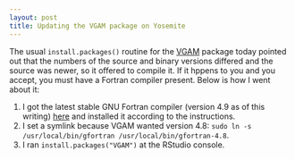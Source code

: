 ```yaml
---
layout: post
title: Updating the VGAM package on Yosemite
---
```


The usual `install.packages()` routine for the [VGAM](http://cran.r-project.org/web/packages/VGAM/index.html) package today pointed out that the numbers of the source and binary versions differed and the source was newer, so it offered to compile it. If it hppens to you and you accept, you must have a Fortran compiler present. Below is how I went about it:

1. I got the latest stable GNU Fortran compiler (version 4.9 as of this writing) [here](http://hpc.sourceforge.net/) and installed it according to the instructions.
2. I set a symlink because VGAM wanted version 4.8: `sudo ln -s /usr/local/bin/gfortran /usr/local/bin/gfortran-4.8`.
3. I ran `install.packages("VGAM")` at the RStudio console.
